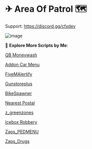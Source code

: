# ✈ Area Of Patrol 🗺


Support: https://discord.gg/cfxdev

![image](https://github.com/Zaps6000/aop/assets/122732007/5558df99-a8e3-42da-82b0-72f1db82734f)

🌟 **Explore More Scripts by Me**:


[QB Moneywash](https://forum.cfx.re/t/free-qbcore-moneywash/4995551)


[Addon Car Menu](https://forum.cfx.re/t/release-menuv-addon-car-menu/5095774)


 [FiveMAlertify](https://github.com/KeziCodesSometimes/FiveMAlertify)

 
[Gunstoreplus](https://forum.cfx.re/t/free-release-standalone-gunstoreplus/5104893)



[BikeSpawner](https://github.com/Zaps6000/ox_bike)


[Nearest Postal](https://github.com/Zaps6000/nearest-postal)


[z_greenzones](https://github.com/Zaps6000/z_greenzones)


[Icebox Robbery](https://forum.cfx.re/t/release-free-icebox-robbery/5158306)


[Zaps_PEDMENU](https://forum.cfx.re/t/release-paid-zaps-pedmenu/5164096)


[Zaps_Drugs](https://forum.cfx.re/t/paid-esx-qb-nd-zaps-drugs/5164512)
